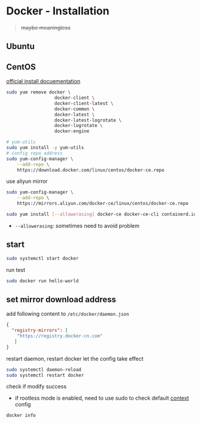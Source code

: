 # Docker - Installation

> ~~maybe meaningless~~

## Ubuntu



## CentOS

[official install docuementation](https://docs.docker.com/engine/install/)

```bash
sudo yum remove docker \
                  docker-client \
                  docker-client-latest \
                  docker-common \
                  docker-latest \
                  docker-latest-logrotate \
                  docker-logrotate \
                  docker-engine
```

```bash
# yum-utils
sudo yum install -y yum-utils
# config repo address
sudo yum-config-manager \
    --add-repo \
    https://download.docker.com/linux/centos/docker-ce.repo
```

use aliyun mirror
```bash
sudo yum-config-manager \
    --add-repo \
    https://mirrors.aliyun.com/docker-ce/linux/centos/docker-ce.repo
```

```bash
sudo yum install [--allowerasing] docker-ce docker-ce-cli containerd.io docker-compose-plugin
```

- `--allowerasing`: sometimes need to avoid problem

## start

```bash
sudo systemctl start docker
```

run test

```bash
sudo docker run hello-world
```

## set mirror download address

add following content to `/etc/docker/daemon.json`

```json
{
  "registry-mirrors": [
    "https://registry.docker-cn.com"
   ]
}
```

restart daemon, restart docker let the config take effect

```bash
sudo systemctl daemon-reload
sudo systemctl restart docker
```

check if modify success

- if rootless mode is enabled, need to use sudo to check default [context](docker-terms.md#docker-context) config

```bash
docker info
```
